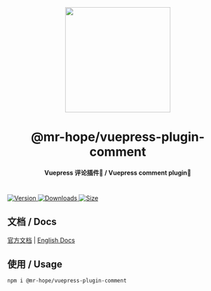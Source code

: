 <p style="text-align: center;margin: 0;">
  <img width="240" src="https://vuepress-theme.mrhope.site/logo.svg" style="text-align: center;"/>
</p>
<h1 style="text-align: center;">@mr-hope/vuepress-plugin-comment</h1>
<h4 style="text-align: center;margin-bottom:40px;">Vuepress 评论插件💬 / Vuepress comment plugin💬</h4>

[![Version](https://img.shields.io/npm/v/@mr-hope/vuepress-plugin-comment.svg?style=flat-square&logo=npm) ![Downloads](https://img.shields.io/npm/dm/@mr-hope/vuepress-plugin-comment.svg?style=flat-square&logo=npm) ![Size](https://img.shields.io/bundlephobia/min/@mr-hope/vuepress-plugin-comment?style=flat-square&logo=npm)](https://www.npmjs.com/package/@mr-hope/vuepress-plugin-comment)

## 文档 / Docs

[官方文档](https://vuepress-comment.mrhope.site/) | [English Docs](https://vuepress-comment.mrhope.site/en/)

## 使用 / Usage

```bash
npm i @mr-hope/vuepress-plugin-comment
```
